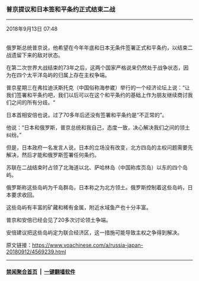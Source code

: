 ### 普京提议和日本签和平条约正式结束二战
------------------------

<div class="published">
 <span class="date" title="中国时间">
  <time datetime="2018-09-13T07:48:40+08:00">
   2018年9月13日 07:48
  </time>
 </span>
</div>
<br/>
<div class="wsw">
 <p>
  俄罗斯总统普京说，他希望在今年年底和日本无条件签署正式和平条约，以结束二战遗留下来的敌对状态。
 </p>
 <p>
  在第二次世界大战结束的73年之后，这两个国家严格说来仍然处于战争状态，因为在四个太平洋岛屿的归属上存在主权争端。
 </p>
 <p>
  普京星期三在弗拉迪沃斯托克（中国俗称海参崴）举行的一个经济论坛上说：“让我们签署和平条约吧，我们以后可以在这个和平条约的基础上作为朋友继续商讨我们之间的所有分歧。“
 </p>
 <p>
  日本首相安倍也说，过了70多年后还没有签署和平条约是“不正常的”。
 </p>
 <p>
  他说：“日本和俄罗斯，普京总统和我自己，态度一致，决心解决我们之间的领土纠纷。”
 </p>
 <p>
  但是，日本政府一名发言人说，日本的立场没有改变，北方四岛的主权问题需要先解决，然后才能和俄罗斯签署任何条约。
 </p>
 <p>
  苏联在二战结束时占领了北海道以北、萨哈林岛（中国称库页岛）以东的四个岛屿。
 </p>
 <p>
  俄罗斯称这些岛屿为千岛群岛，日本称之为北方领土。俄罗斯控制着这些岛屿，日本要求收回。
 </p>
 <p>
  这些岛屿有丰富的矿藏和稀有金属，附近水域鱼产也十分丰富。
 </p>
 <p>
  普京和安倍已经会见了20多次讨论领土争端。
 </p>
 <p>
  安倍建议把这些岛屿定为联合经济区，这一措施可能导致主权之争得到解决。
 </p>
 <p>
 </p>
</div>

原文链接：https://www.voachinese.com/a/russia-japan-20180912/4569239.html


------------------------
#### [禁闻聚合首页](https://github.com/gfw-breaker/banned-news/blob/master/README.md) &nbsp;|&nbsp;  [一键翻墙软件](https://github.com/gfw-breaker/nogfw/blob/master/README.md)